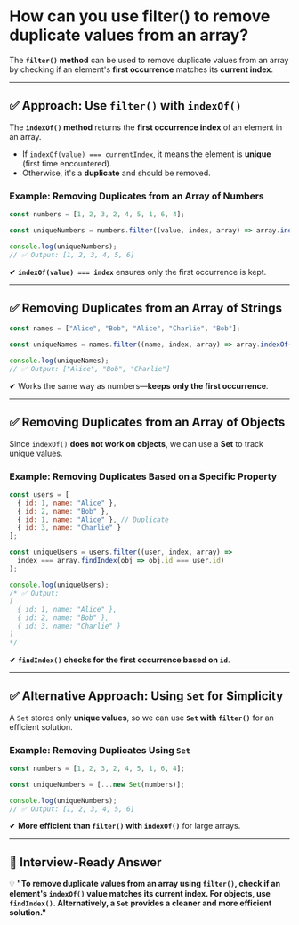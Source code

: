 # How can you use filter() to remove duplicate values from an array?

The **`filter()` method** can be used to remove duplicate values from an array by checking if an element's **first occurrence** matches its **current index**.  

---

## **✅ Approach: Use `filter()` with `indexOf()`**  
The **`indexOf()` method** returns the **first occurrence index** of an element in an array.  
- If `indexOf(value) === currentIndex`, it means the element is **unique** (first time encountered).  
- Otherwise, it's a **duplicate** and should be removed.

### **Example: Removing Duplicates from an Array of Numbers**
```javascript
const numbers = [1, 2, 3, 2, 4, 5, 1, 6, 4];

const uniqueNumbers = numbers.filter((value, index, array) => array.indexOf(value) === index);

console.log(uniqueNumbers);
// ✅ Output: [1, 2, 3, 4, 5, 6]
```
✔ **`indexOf(value) === index`** ensures only the first occurrence is kept.  

---

## **✅ Removing Duplicates from an Array of Strings**
```javascript
const names = ["Alice", "Bob", "Alice", "Charlie", "Bob"];

const uniqueNames = names.filter((name, index, array) => array.indexOf(name) === index);

console.log(uniqueNames);
// ✅ Output: ["Alice", "Bob", "Charlie"]
```
✔ Works the same way as numbers—**keeps only the first occurrence**.

---

## **✅ Removing Duplicates from an Array of Objects**
Since `indexOf()` **does not work on objects**, we can use a **Set** to track unique values.

### **Example: Removing Duplicates Based on a Specific Property**
```javascript
const users = [
  { id: 1, name: "Alice" },
  { id: 2, name: "Bob" },
  { id: 1, name: "Alice" }, // Duplicate
  { id: 3, name: "Charlie" }
];

const uniqueUsers = users.filter((user, index, array) => 
  index === array.findIndex(obj => obj.id === user.id) 
);

console.log(uniqueUsers);
/* ✅ Output:
[
  { id: 1, name: "Alice" },
  { id: 2, name: "Bob" },
  { id: 3, name: "Charlie" }
]
*/
```
✔ **`findIndex()` checks for the first occurrence based on `id`**.  

---

## **✅ Alternative Approach: Using `Set` for Simplicity**  
A `Set` stores only **unique values**, so we can use **`Set` with `filter()`** for an efficient solution.

### **Example: Removing Duplicates Using `Set`**
```javascript
const numbers = [1, 2, 3, 2, 4, 5, 1, 6, 4];

const uniqueNumbers = [...new Set(numbers)];

console.log(uniqueNumbers);
// ✅ Output: [1, 2, 3, 4, 5, 6]
```
✔ **More efficient than `filter()` with `indexOf()`** for large arrays.

---

## **📌 Interview-Ready Answer**  
💡 **"To remove duplicate values from an array using `filter()`, check if an element's `indexOf()` value matches its current index. For objects, use `findIndex()`. Alternatively, a `Set` provides a cleaner and more efficient solution."**  
